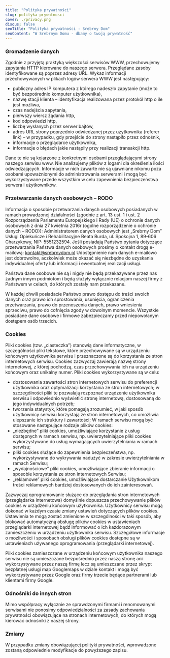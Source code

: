 ```yaml
---
title: "Polityka prywatności"
slug: polityka-prywatnosci
cover: ./privacy.png
disqus: false
seoTitle: "Polityka prywatności - Srebrny Dom"
seoContent: "W Srebrnym Domu - dbamy o twoją prywatność"
---
```


### Gromadzenie danych

Zgodnie z przyjętą praktyką większości serwisów WWW, przechowujemy zapytania HTTP kierowane do naszego serwera. Przeglądane zasoby identyfikowane są poprzez adresy URL. Wykaz informacji przechowywanych w plikach logów serwera WWW jest następujący:
- publiczny adres IP komputera z którego nadeszło zapytanie (może to być bezpośrednio komputer użytkownika),
- nazwę stacji klienta – identyfikacja realizowana przez protokół http o ile jest możliwa,
- czas nadejścia zapytania,
- pierwszy wiersz żądania http,
- kod odpowiedzi http,
- liczbę wysłanych przez serwer bajtów,
- adres URL strony poprzednio odwiedzanej przez użytkownika (referer link) – w przypadku, gdy przejście do strony nastąpiło przez odnośnik,
- informacje o przeglądarce użytkownika,
- informacje o błędach jakie nastąpiły przy realizacji transakcji http.

Dane te nie są kojarzone z konkretnymi osobami przeglądającymi strony naszego serwisu www. Nie analizujemy plików z logami dla określenia ilości odwiedzających. Informacje w nich zawarte nie są ujawniane nikomu poza osobami upoważnionymi do administrowania serwerami i mogą być wykorzystywane przede wszystkim w celu zapewnienia bezpieczeństwa serwera i użytkowników.

### Przetwarzanie danych osobowych – RODO
Informacja o sposobie przetwarzania danych osobowych posiadanych w ramach prowadzonej działalności (zgodnie z art. 13 ust. 1 i ust. 2 Rozporządzenia Parlamentu Europejskiego i Rady (UE) o ochronie danych osobowych z dnia 27 kwietnia 2016r (ogólne rozporządzenie o ochronie danych – RODO)):
Administratorem danych osobowych jest „Srebrny Dom” Usługi Opiekuńcze i Rehabilitacyjne Beata Burda, ul. Spokojna 1, 89-606 Charzykowy, NIP: 5551232594. Jeśli posiadają Państwo pytania dotyczące przetwarzania Państwa danych osobowych prosimy o kontakt drogą e-mailową: kontakt@srebrnydom.pl
Udostępnienie nam danych e-mailowo jest dobrowolne, aczkolwiek może okazać się niezbędne do uzyskania indywidualnej oferty lub informacji i ewentualnej realizacji usługi.

Państwa dane osobowe nie są i nigdy nie będą przekazywane przez nas żadnym innym podmiotom i będą służyły wyłącznie relacjom naszej firmy z Państwem w celach, do których zostały nam przekazane.

W każdej chwili posiadacie Państwo prawo dostępu do treści swoich danych oraz prawo ich sprostowania, usunięcia, ograniczenia przetwarzania, prawo do przenoszenia danych, prawo wniesienia sprzeciwu, prawo do cofnięcia zgody w dowolnym momencie.
Wszystkie posiadane dane osobowe i firmowe zabezpieczamy przed niepowołanym dostępem osób trzecich.

### Cookies

Pliki cookies (tzw. „ciasteczka”) stanowią dane informatyczne, w szczególności pliki tekstowe, które przechowywane są w urządzeniu końcowym użytkownika serwisu i przeznaczone są do korzystania ze stron internetowych serwisu. Cookies zazwyczaj zawierają nazwę strony internetowej, z której pochodzą, czas przechowywania ich na urządzeniu końcowym oraz unikalny numer.
Pliki cookies wykorzystywane są w celu:
- dostosowania zawartości stron internetowych serwisu do preferencji użytkownika oraz optymalizacji korzystania ze stron internetowych; w szczególności pliki te pozwalają rozpoznać urządzenie użytkownika serwisu i odpowiednio wyświetlić stronę internetową, dostosowaną do jego indywidualnych potrzeb;
- tworzenia statystyk, które pomagają zrozumieć, w jaki sposób użytkownicy serwisu korzystają ze stron internetowych, co umożliwia ulepszanie ich struktury i zawartości;
W ramach serwisu mogą być stosowane następujące rodzaje plików cookies:
- „niezbędne” pliki cookies, umożliwiające korzystanie z usług dostępnych w ramach serwisu, np. uwierzytelniające pliki cookies wykorzystywane do usług wymagających uwierzytelniania w ramach serwisu;
- pliki cookies służące do zapewnienia bezpieczeństwa, np. wykorzystywane do wykrywania nadużyć w zakresie uwierzytelniania w ramach Serwisu;
- „wydajnościowe” pliki cookies, umożliwiające zbieranie informacji o sposobie korzystania ze stron internetowych Serwisu;
- „reklamowe” pliki cookies, umożliwiające dostarczanie Użytkownikom treści reklamowych bardziej dostosowanych do ich zainteresowań.

Zazwyczaj oprogramowanie służące do przeglądania stron internetowych (przeglądarka internetowa) domyślnie dopuszcza przechowywanie plików cookies w urządzeniu końcowym użytkownika. Użytkownicy serwisu mogą dokonać w każdym czasie zmiany ustawień dotyczących plików cookies. Ustawienia te mogą zostać zmienione w szczególności w taki sposób, aby blokować automatyczną obsługę plików cookies w ustawieniach przeglądarki internetowej bądź informować o ich każdorazowym zamieszczeniu w urządzeniu użytkownika serwisu. Szczegółowe informacje o możliwości i sposobach obsługi plików cookies dostępne są w ustawieniach używanego oprogramowania (przeglądarki internetowej).

Pliki cookies zamieszczane w urządzeniu końcowym użytkownika naszego serwisu nie są umieszczane bezpośrednio przez naszą stronę ani wykorzystywane przez naszą firmę lecz są umieszczane przez skrypt bezpłatnej usługi map Googlemaps w dziale kontakt i mogą być wykorzystywane przez Google oraz firmy trzecie będące partnerami lub klientami firmy Google.

### Odnośniki do innych stron
Mimo współpracy wyłącznie ze sprawdzonymi firmami i renomowanymi serwisami nie ponosimy odpowiedzialności za zasady zachowania prywatności obowiązujące na stronach internetowych, do których mogą kierować odnośniki z naszej strony.

### Zmiany
W przypadku zmiany obowiązującej polityki prywatności, wprowadzone zostaną odpowiednie modyfikacje do powyższego zapisu.
